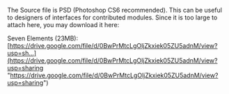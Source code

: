 The Source file is PSD (Photoshop CS6 recommended). This can be useful to designers of interfaces for contributed modules. Since it is too large to attach here, you may download it here:

Seven Elements (23MB): [https://drive.google.com/file/d/0BwPrMtcLgOljZkxiek05ZU5adnM/view?usp=sh...](https://drive.google.com/file/d/0BwPrMtcLgOljZkxiek05ZU5adnM/view?usp=sharing "https://drive.google.com/file/d/0BwPrMtcLgOljZkxiek05ZU5adnM/view?usp=sharing")